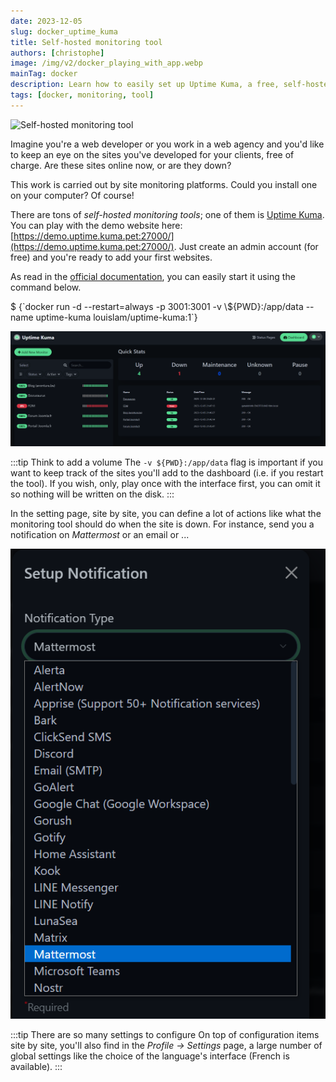 ```yaml
---
date: 2023-12-05
slug: docker_uptime_kuma
title: Self-hosted monitoring tool
authors: [christophe]
image: /img/v2/docker_playing_with_app.webp
mainTag: docker
description: Learn how to easily set up Uptime Kuma, a free, self-hosted website monitoring tool, using a simple Docker command. Keep track of your sites' uptime, ensure data persistence, and configure notifications.
tags: [docker, monitoring, tool]
---
```

<!-- cspell:ignore kuma,louislam -->
![Self-hosted monitoring tool](/img/v2/docker_playing_with_app.webp)

Imagine you're a web developer or you work in a web agency and you'd like to keep an eye on the sites you've developed for your clients, free of charge.  Are these sites online now, or are they down?

This work is carried out by site monitoring platforms. Could you install one on your computer? Of course!

<!-- truncate -->

There are tons of *self-hosted monitoring tools*; one of them is [Uptime Kuma](https://github.com/louislam/uptime-kuma). You can play with the demo website here: [https://demo.uptime.kuma.pet:27000/](https://demo.uptime.kuma.pet:27000/). Just create an admin account (for free) and you're ready to add your first websites.

As read in the [official documentation](https://github.com/louislam/uptime-kuma#-docker), you can easily start it using the command below.

<Terminal>
$ {`docker run -d --restart=always -p 3001:3001 -v \${PWD}:/app/data --name uptime-kuma louislam/uptime-kuma:1`}
</Terminal>

![Dashboard](./images/dashboard.png)

:::tip Think to add a volume
The `-v ${PWD}:/app/data` flag is important if you want to keep track of the sites you'll add to the dashboard (i.e. if you restart the tool). If you wish, only, play once with the interface first, you can omit it so nothing will be written on the disk.
:::

In the setting page, site by site, you can define a lot of actions like what the monitoring tool should do when the site is down. For instance, send you a notification on *Mattermost* or an email or ...

![Notification through Mattermost](./images/notification.png)

:::tip There are so many settings to configure
On top of configuration items site by site, you'll also find in the *Profile -> Settings* page, a large number of global settings like the choice of the language's interface (French is available).
:::
